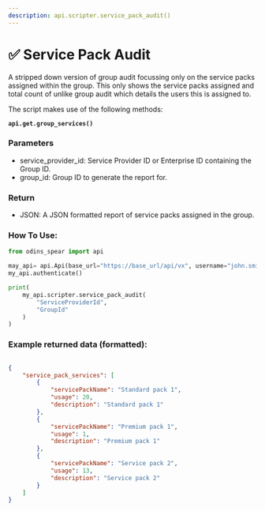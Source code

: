 ```yaml
---
description: api.scripter.service_pack_audit()
---
```


# ✅ Service Pack Audit

A stripped down version of group audit focussing only on the service packs assigned within the group. This only shows the service packs assigned and total count of unlike group audit which details the users this is assigned to.

The script makes use of the following methods:

<pre class="language-python"><code class="lang-python"><strong>api.get.group_services()
</strong></code></pre>

### Parameters&#x20;

* service\_provider\_id: Service Provider ID or Enterprise ID containing the Group ID.
* group\_id: Group ID to generate the report for.

### Return

* JSON: A JSON formatted report of service packs assigned in the group.

### How To Use:

```python
from odins_spear import api

may_api= api.Api(base_url="https://base_url/api/vx", username="john.smith", password="ODIN_INSTANCE_1")
my_api.authenticate()

print(
    my_api.scripter.service_pack_audit(
        "ServiceProviderId",
        "GroupId"
    )
)
```

### Example returned data (formatted):

```json

{
    "service_pack_services": [
        {
            "servicePackName": "Standard pack 1",
            "usage": 20,
            "description": "Standard pack 1"
        },
        {
            "servicePackName": "Premium pack 1",
            "usage": 1,
            "description": "Premium pack 1"
        },
        {
            "servicePackName": "Service pack 2",
            "usage": 13,
            "description": "Service pack 2"
        }
    ]
}
```
